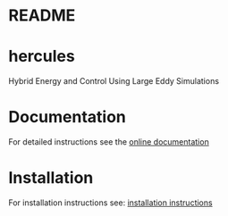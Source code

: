 # README

# hercules
Hybrid Energy and Control Using Large Eddy Simulations

# Documentation

For detailed instructions see the [online documentation](https://nrel.github.io/hercules/intro.html)

# Installation

For installation instructions see: [installation instructions](https://nrel.github.io/hercules/install_instructions.html)
